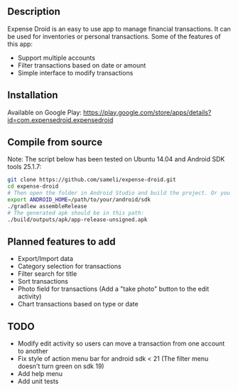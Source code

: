 ## Description
Expense Droid is an easy to use app to manage financial transactions. It can be used for inventories or personal transactions.
Some of the features of this app:
- Support multiple accounts
- Filter transactions based on date or amount
- Simple interface to modify transactions


## Installation
Available on Google Play: https://play.google.com/store/apps/details?id=com.expensedroid.expensedroid

## Compile from source
Note: The script below has been tested on Ubuntu 14.04 and Android SDK tools 25.1.7:

```bash
git clone https://github.com/sameli/expense-droid.git
cd expense-droid
# Then open the folder in Android Studio and build the project. Or you can also use command line:
export ANDROID_HOME=/path/to/your/android/sdk
./gradlew assembleRelease
# The generated apk should be in this path:
./build/outputs/apk/app-release-unsigned.apk
```

## Planned features to add
* Export/Import data
* Category selection for transactions
* Filter search for title
* Sort transactions
* Photo field for transactions (Add a "take photo" button to the edit activity)
* Chart transactions based on type or date

## TODO

* Modify edit activity so users can move a transaction from one account to another
* Fix style of action menu bar for android sdk < 21 (The filter menu doesn't turn green on sdk 19)
* Add help menu
* Add unit tests

